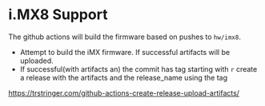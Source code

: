 # i.MX8 Support

The github actions will build the firmware based on pushes to `hw/imx8`.

* Attempt to build the iMX firmware. If successful artifacts will be uploaded.
* If successful(with artifacts an) the commit has tag starting with `r` create a release with the artifacts and the release_name using the tag

https://trstringer.com/github-actions-create-release-upload-artifacts/
